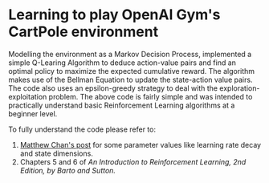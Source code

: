 # Learning to play OpenAI Gym's CartPole environment

Modelling the environment as a Markov Decision Process, implemented a simple Q-Learing Algorithm to deduce action-value pairs and find an optimal policy to maximize the expected cumulative reward. The algorithm makes use of the Bellman Equation to update the state-action value pairs. The code also uses an epsilon-greedy strategy to deal with the exploration-exploitation problem. 
The above code is fairly simple and was intended to practically understand basic Reinforcement Learning algorithms at a beginner level.

To fully understand the code please refer to:
1. [Matthew Chan's post](https://medium.com/@tuzzer) for some parameter values like learning rate decay and state dimensions.
2. Chapters 5 and 6 of <i>An Introduction to Reinforcement Learning, 2nd Edition, by Barto and Sutton.</i>
